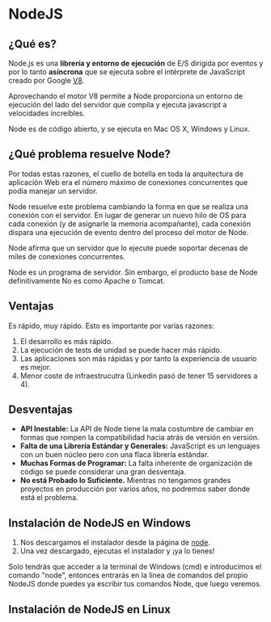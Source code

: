 # NodeJS

## ¿Qué es?

Node.js es una **librería y entorno de ejecución** de E/S dirigida por eventos y por lo tanto **asíncrona** que se ejecuta sobre el intérprete de JavaScript creado por Google [V8](http://code.google.com/p/v8/).

Aprovechando el motor V8 permite a Node proporciona un entorno de ejecución del lado del servidor que compila y ejecuta javascript a velocidades increíbles.

Node es de código abierto, y se ejecuta en Mac OS X, Windows y Linux.

## ¿Qué problema resuelve Node?

Por todas estas razones, el cuello de botella en toda la arquitectura de aplicación Web era el número máximo de conexiones concurrentes que podía manejar un servidor.

Node resuelve este problema cambiando la forma en que se realiza una conexión con el servidor. En lugar de generar un nuevo hilo de OS para cada conexión (y de asignarle la memoria acompañante), cada conexión dispara una ejecución de evento dentro del proceso del motor de Node.

Node afirma que un servidor que lo ejecute puede soportar decenas de miles de conexiones concurrentes.

Node es un programa de servidor. Sin embargo, el producto base de Node definitivamente No es como Apache o Tomcat.

## Ventajas

Es rápido, muy rápido. Esto es importante por varias razones:

1. El desarrollo es más rápido.
2. La ejecución de tests de unidad se puede hacer más rápido.
3. Las aplicaciones son más rápidas y por tanto la experiencia de usuario es mejor.
4. Menor coste de infraestrucutra (Linkedin pasó de tener 15 servidores a 4).

## Desventajas

* **API Inestable:**  La API de Node tiene la mala costumbre de cambiar en formas que rompen la compatibilidad hacia atrás de versión en versión.
* **Falta de una Librería Estándar y Generales:** JavaScript es un lenguajes con un buen núcleo pero con una flaca librería estándar.
* **Muchas Formas de Programar:** La falta inherente de organización de código se puede considerar una gran desventaja.
* **No está Probado lo Suficiente.** Mientras no tengamos grandes proyectos en producción por varios años, no podremos saber donde está el problema.

## Instalación de NodeJS en Windows

1. Nos descargamos el instalador desde la página de [node]("https://nodejs.org/es/").
2. Una vez descargado, ejecutas el instalador y ¡ya lo tienes!

Solo tendrás que acceder a la terminal de Windows (cmd) e introducimos el comando "node", entonces entrarás en la línea de comandos del propio NodeJS donde puedes ya escribir tus comandos Node, que luego veremos.

## Instalación de NodeJS en Linux


